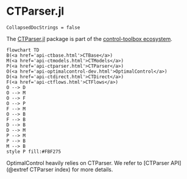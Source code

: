 # CTParser.jl

```@meta
CollapsedDocStrings = false
```

The [CTParser.jl](https://github.com/control-toolbox/CTParser.jl) package is part of the [control-toolbox ecosystem](https://github.com/control-toolbox).

```mermaid
flowchart TD
B(<a href='api-ctbase.html'>CTBase</a>)
M(<a href='api-ctmodels.html'>CTModels</a>)
P(<a href='api-ctparser.html'>CTParser</a>)
O(<a href='api-optimalcontrol-dev.html'>OptimalControl</a>)
D(<a href='api-ctdirect.html'>CTDirect</a>)
F(<a href='api-ctflows.html'>CTFlows</a>)
O --> D
O --> M
O --> F
O --> P
F --> M
O --> B
F --> B
D --> B
D --> M
P --> M
P --> B
M --> B
style P fill:#FBF275
```

OptimalControl heavily relies on CTParser. We refer to [CTParser API](@extref CTParser index) for more details.